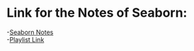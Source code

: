 # Link for the Notes of Seaborn:
-[Seaborn Notes](https://github.com/kimfetti/Videos/tree/master/Seaborn) <br>
-[Playlist Link](https://www.youtube.com/playlist?list=PLBfyvFO_aKGRaJmdo501Hu_wXwgmjbR50)
